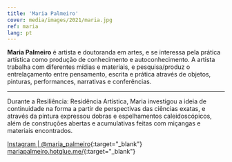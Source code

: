 ```yaml
---
title: 'Maria Palmeiro'
cover: media/images/2021/maria.jpg
ref: maria
lang: pt
---
```


**Maria Palmeiro** é artista e doutoranda em artes, e se interessa pela prática artística como produção de conhecimento e autoconhecimento. A artista trabalha com diferentes mídias e materiais, e pesquisa/produz o entrelaçamento entre pensamento, escrita e prática através de objetos, pinturas, performances, narrativas e conferências.

---

Durante a Resiliência: Residência Artística, Maria investigou a ideia de continuidade na forma a partir de perspectivas das ciências exatas, e através da pintura expressou dobras e espelhamentos caleidoscópicos, além de construções abertas e acumulativas feitas com miçangas e materiais encontrados.
<br>


[Instagram | @maria_palmeiro](https://www.instagram.com/maria_palmeiro/){:target="_blank"}
<br>
[mariapalmeiro.hotglue.me/](https://mariapalmeiro.hotglue.me/){:target="_blank"}
⠀